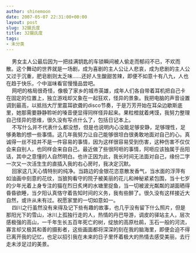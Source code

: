 ```yaml
---
author: shinemoon
date: 2007-05-07 22:31:00+00:00
layout: post
slug: 32摄氏度
title: 32摄氏度
tags:
- 未分类
---
```


    男女主人公最后因为一把挂满钥匙的车锁瞬间被人偷走而郁闷不已，不欢而散。这个舞动的世界就是一场剧，成为喜剧的主人公让人悲哀，成为悲剧的主人公又过于沉重，肥皂剧则太乏味……还好人生酸甜苦辣，即便不如意十有八九，人也在趋于快乐，个中滋味看官慢慢品尝吧。  
    网吧的格局很奇怪，像极了家乡的城市英雄，成年人们各自带着耳机把自己卡在固定的位置上，独立游戏却又象在一起狂欢，怪异的景象。我把电脑的声音设置调到最高，以抵挡大厅里震耳欲聋的disco节奏，于是万芳开始在耳朵边歇斯底里，她那需要静静聆听的嗓音便显得同样怪异起来。果粒橙就着烤馍，我努力整理自己怪异的思维，很久没有写点什么了，包括日记本上。  
    不写什么并不代表什么都没想，但是也说明内心没能足够安静，足够理性，足够勇敢的想一些事情。这几年我努力让自己能够很坦白很勇敢地面对自己的心。真诚得一丝不挂并不是一件容易的事情，因为这样很容易受到伤害，这种伤害不仅仅会来自别人，也同样会来自自己。最近做了些很阿咂的事情，阿咂应该独属于岳阳话，其中之意懂的人自然明白。也许正因为此，我长时间无法面对自己，缘份二字一次又一次活生生的直插入我的右心房时，我决定沉默。  
    回家这几天心情特别的纯净。当路边的金银花恣意散发香气，当水面的浮萍有如油画中刻意的花纹，当狼狗看守的院子被美丽的花儿和神秘紧紧包围，当十七岁的少年光着上身专注的猫在烈日炙烤的水塘里捉鱼，当一切被波光粼粼的湖面晒得昏昏欲睡，当夕阳认真恪守着告知时间的义务，我有些醉了。很久没有这样接近大自然，或许从未有过。祝愿家里的一切如意如一。  
    四川之行虽然没有来得及记下些有趣的故事，也几乎没有留下什么照片，但是那阳光下的雪山，冰川上孤独行走的人，热情的丹巴导游，调皮的驿站主人，层次感极强的高山，一千年生长五百年死亡的树，绽放的高原杜鹃，玉石一般的河流，寡言却又极其和善的摄影者，这些画面都将深深的刻在我的脑海里，即便会迫不得已离开我的记忆，也足以招引我在未来的日子里怀着极大的热情去感受美丽，去行走未涉足过的美景。
